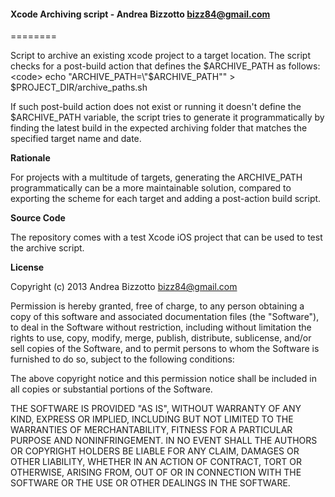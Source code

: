 
#### Xcode Archiving script - Andrea Bizzotto bizz84@gmail.com

========

Script to archive an existing xcode project to a target location. The script checks for a post-build action that defines the $ARCHIVE_PATH as follows:
<code>
echo "ARCHIVE_PATH=\"$ARCHIVE_PATH\"" > $PROJECT_DIR/archive_paths.sh
</code>

If such post-build action does not exist or running it doesn't define the $ARCHIVE_PATH variable, the script tries to generate it programmatically by finding the latest build in the expected archiving folder that matches the specified target name and date.

<b>Rationale</b>

For projects with a multitude of targets, generating the ARCHIVE_PATH programmatically can be a more maintainable solution, 
compared to exporting the scheme for each target and adding a post-action build script.

<b>Source Code</b>

The repository comes with a test Xcode iOS project that can be used to test the archive script.

<b>License</b>

Copyright (c) 2013 Andrea Bizzotto bizz84@gmail.com

Permission is hereby granted, free of charge, to any person obtaining a copy of this software and associated documentation files (the "Software"), to deal in the Software without restriction, including without limitation the rights to use, copy, modify, merge, publish, distribute, sublicense, and/or sell copies of the Software, and to permit persons to whom the Software is furnished to do so, subject to the following conditions:

The above copyright notice and this permission notice shall be included in all copies or substantial portions of the Software.

THE SOFTWARE IS PROVIDED "AS IS", WITHOUT WARRANTY OF ANY KIND, EXPRESS OR IMPLIED, INCLUDING BUT NOT LIMITED TO THE WARRANTIES OF MERCHANTABILITY, FITNESS FOR A PARTICULAR PURPOSE AND NONINFRINGEMENT. IN NO EVENT SHALL THE AUTHORS OR COPYRIGHT HOLDERS BE LIABLE FOR ANY CLAIM, DAMAGES OR OTHER LIABILITY, WHETHER IN AN ACTION OF CONTRACT, TORT OR OTHERWISE, ARISING FROM, OUT OF OR IN CONNECTION WITH THE SOFTWARE OR THE USE OR OTHER DEALINGS IN THE SOFTWARE.
